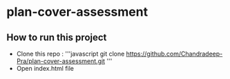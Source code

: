 ﻿# plan-cover-assessment
## How to run this project
- Clone this repo :
  '''javascript
    git clone https://github.com/Chandradeep-Pra/plan-cover-assessment.git
  '''
- Open index.html file
